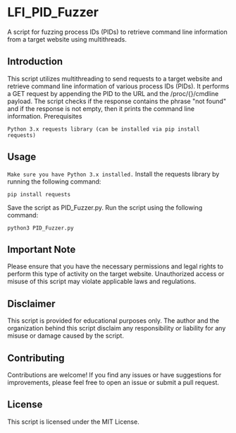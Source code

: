 # LFI_PID_Fuzzer

A script for fuzzing process IDs (PIDs) to retrieve command line information from a target website using multithreads.

## Introduction

This script utilizes multithreading to send requests to a target website and retrieve command line information of various process IDs (PIDs). It performs a GET request by appending the PID to the URL and the /proc/{}/cmdline payload. The script checks if the response contains the phrase "not found" and if the response is not empty, then it prints the command line information.
Prerequisites

``Python 3.x
requests library (can be installed via pip install requests)``

## Usage

``Make sure you have Python 3.x installed.``
Install the requests library by running the following command:

    pip install requests

Save the script as PID_Fuzzer.py.
Run the script using the following command:

    python3 PID_Fuzzer.py

## Important Note

Please ensure that you have the necessary permissions and legal rights to perform this type of activity on the target website. Unauthorized access or misuse of this script may violate applicable laws and regulations.

## Disclaimer

This script is provided for educational purposes only. The author and the organization behind this script disclaim any responsibility or liability for any misuse or damage caused by the script.

## Contributing

Contributions are welcome! If you find any issues or have suggestions for improvements, please feel free to open an issue or submit a pull request.

## License

This script is licensed under the MIT License.
